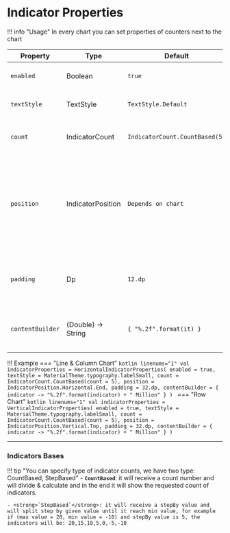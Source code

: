 # Indicator Properties

!!! info "Usage"
    In every chart you can set properties of counters next to the chart

| Property         | Type               | Default                        | Description                                                                                                      |
|------------------|--------------------|--------------------------------|------------------------------------------------------------------------------------------------------------------|
| `enabled`        | Boolean            | `true`                         | specifies indicator visiblity                                                                                    |
| `textStyle`      | TextStyle          | `TextStyle.Default`            | specifies counter style                                                                                          |
| `count`          | IndicatorCount     | `IndicatorCount.CountBased(5)` | specifies counters type and count                                                                                |
| `position`       | IndicatorPosition  | `Depends on chart`             | specifies indicator position, in line & column charts can be: start or end, in line charts can be: top or bottom |
| `padding`        | Dp                 | `12.dp`                        | specifies indicator area padding with chart area                                                                 |
| `contentBuilder` | (Double) -> String | `{ "%.2f".format(it) }`        | specifies counter content creation template                                                                      |

!!! Example
    === "Line & Column Chart"
        ```kotlin linenums="1"
        val indicatorProperties = HorizontalIndicatorProperties(
            enabled = true,
            textStyle = MaterialTheme.typography.labelSmall,
            count = IndicatorCount.CountBased(count = 5),
            position = IndicatorPosition.Horizontal.End,
            padding = 32.dp,
            contentBuilder = { indicator ->
                "%.2f".format(indicator) + " Million"
            }
        )
        ```
    === "Row Chart"
        ```kotlin linenums="1"
        val indicatorProperties = VerticalIndicatorProperties(
            enabled = true,
            textStyle = MaterialTheme.typography.labelSmall,
            count = IndicatorCount.CountBased(count = 5),
            position = IndicatorPosition.Vertical.Top,
            padding = 32.dp,
            contentBuilder = { indicator ->
                "%.2f".format(indicator) + " Million"
            }
        )
        ```

<hr/>

### Indicators Bases

!!! tip "You can specify type of indicator counts, we have two type: CountBased, StepBased"
    - <strong>`CountBased`</strong>: it will receive a count number and will divide & calculate and in
    the end it will show the requested count
    of indicators.
    
    - <strong>`StepBased`</strong>: it will receive a stepBy value and will split step by given value until it reach min value, for example
    if (max value = 20, min value = -10) and stepBy value is 5, the indicators will be: 20,15,10,5,0,-5,-10

